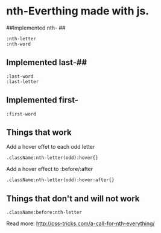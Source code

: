 # nth-Everthing made with js. #

##Implemented nth- ##

	:nth-letter
	:nth-word


## Implemented last-##

	:last-word
	:last-letter

## Implemented first- ##

	:first-word


## Things that work ##

Add a hover effet to each odd letter

	.className:nth-letter(odd):hover{}


Add a hover effect to :before/:after

	.className:nth-letter(odd):hover:after{}



## Things that don't and will not work ##
	.className:before:nth-letter



Read more: http://css-tricks.com/a-call-for-nth-everything/